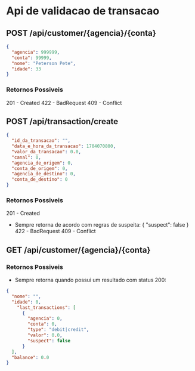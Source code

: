 # Api de validacao de transacao


## POST /api/customer/{agencia}/{conta}
```json
{
  "agencia": 999999,
  "conta": 99999,
  "nome": "Peterson Pete",
  "idade": 33
}
```
### Retornos Possiveis

201 - Created
422 - BadRequest
409 - Conflict

## POST /api/transaction/create
```json
{
  "id_da_transacao": "",
  "data_e_hora_da_transacao": 1704070800,
  "valor_da_transacao": 0.0,
  "canal": 0,
  "agencia_de_origem": 0,
  "conta_de_origem": 0,
  "agencia_de_destino": 0,
  "conta_de_destino": 0
}
```

### Retornos Possiveis

201 - Created
- Sempre retorna de acordo com regras de suspeita:
{
  "suspect": false
}
422 - BadRequest
409 - Conflict

## GET /api/customer/{agencia}/{conta}

### Retornos Possiveis
- Sempre retorna quando possui um resultado com status 200:
```json
{
  "nome": "",
  "idade": 0,
    "last_transactions": [
      {
        "agencia": 0,
        "conta": 0,
        "type": "debit|credit",
        "valor": 0.0,
        "suspect": false
      }
  ],
  "balance": 0.0
}
```
